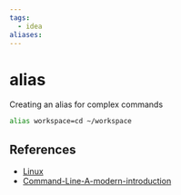 ```yaml
---
tags:
  - idea
aliases:
---
```


# alias

Creating an alias for complex commands

```bash
alias workspace=cd ~/workspace
```

## References

- [Linux](Linux.md)
- [Command-Line-A-modern-introduction](Command-Line-A-modern-introduction.md)

